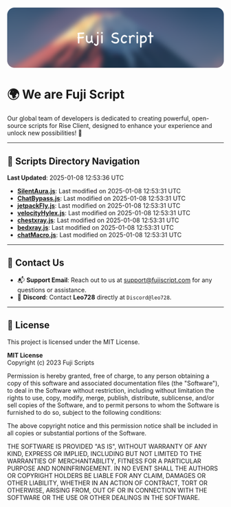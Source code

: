 ![Banner](.github/b.webp)

# 🌍 **We are Fuji Script**

Our global team of developers is dedicated to creating powerful, open-source scripts for Rise Client, designed to enhance your experience and unlock new possibilities! 🌟

---
<!-- SCRIPTS_NAVIGATION_START -->
## 📂 **Scripts Directory Navigation**

**Last Updated**: 2025-01-08 12:53:36 UTC

- **[SilentAura.js](scripts/SilentAura.js)**: Last modified on 2025-01-08 12:53:31 UTC
- **[ChatBypass.js](scripts/ChatBypass.js)**: Last modified on 2025-01-08 12:53:31 UTC
- **[jetpackFly.js](scripts/jetpackFly.js)**: Last modified on 2025-01-08 12:53:31 UTC
- **[velocityHylex.js](scripts/velocityHylex.js)**: Last modified on 2025-01-08 12:53:31 UTC
- **[chestxray.js](scripts/chestxray.js)**: Last modified on 2025-01-08 12:53:31 UTC
- **[bedxray.js](scripts/bedxray.js)**: Last modified on 2025-01-08 12:53:31 UTC
- **[chatMacro.js](scripts/chatMacro.js)**: Last modified on 2025-01-08 12:53:31 UTC

<!-- SCRIPTS_NAVIGATION_END -->

---

## 💬 **Contact Us**  
- 📬 **Support Email**: Reach out to us at [support@fujiscript.com](mailto:support@fujiscript.com) for any questions or assistance.  
- 💬 **Discord**: Contact **Leo728** directly at `Discord@leo728`.

---

## 📜 **License**

This project is licensed under the MIT License.  

**MIT License**  
Copyright (c) 2023 Fuji Scripts  

Permission is hereby granted, free of charge, to any person obtaining a copy of this software and associated documentation files (the "Software"), to deal in the Software without restriction, including without limitation the rights to use, copy, modify, merge, publish, distribute, sublicense, and/or sell copies of the Software, and to permit persons to whom the Software is furnished to do so, subject to the following conditions:  

The above copyright notice and this permission notice shall be included in all copies or substantial portions of the Software.  

THE SOFTWARE IS PROVIDED "AS IS", WITHOUT WARRANTY OF ANY KIND, EXPRESS OR IMPLIED, INCLUDING BUT NOT LIMITED TO THE WARRANTIES OF MERCHANTABILITY, FITNESS FOR A PARTICULAR PURPOSE AND NONINFRINGEMENT. IN NO EVENT SHALL THE AUTHORS OR COPYRIGHT HOLDERS BE LIABLE FOR ANY CLAIM, DAMAGES OR OTHER LIABILITY, WHETHER IN AN ACTION OF CONTRACT, TORT OR OTHERWISE, ARISING FROM, OUT OF OR IN CONNECTION WITH THE SOFTWARE OR THE USE OR OTHER DEALINGS IN THE SOFTWARE.  

